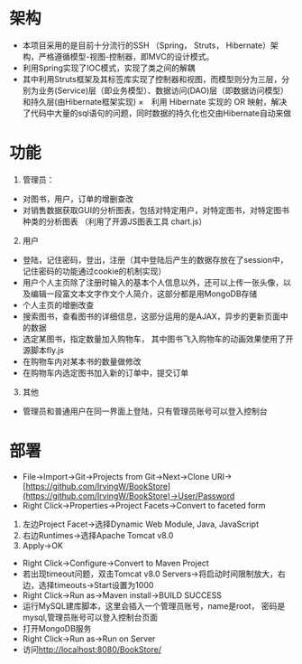 # 架构
* 本项目采用的是目前十分流行的SSH （Spring， Struts， Hibernate）架构，严格遵循模型-视图-控制器，即MVC的设计模式。
* 利用Spring实现了IOC模式，实现了类之间的解耦
* 其中利用Struts框架及其标签库实现了控制器和视图，而模型则分为三层，分别为业务(Service)层（即业务模型）、数据访问(DAO)层（即数据访问模型）和持久层(由Hibernate框架实现)
×　利用 Hibernate 实现的 OR 映射，解决了代码中大量的sql语句的问题，同时数据的持久化也交由Hibernate自动来做

# 功能
1. 管理员：
* 对图书，用户，订单的增删查改
* 对销售数据获取GUI的分析图表，包括对特定用户，对特定图书，对特定图书种类的分析图表 （利用了开源JS图表工具 chart.js）

2. 用户
* 登陆，记住密码，登出，注册（其中登陆后产生的数据存放在了session中，记住密码的功能通过cookie的机制实现）
* 用户个人主页除了注册时输入的基本个人信息以外，还可以上传一张头像，以及编辑一段富文本文字作文个人简介，这部分都是用MongoDB存储
* 个人主页的增删改查
* 搜索图书，查看图书的详细信息，这部分运用的是AJAX，异步的更新页面中的数据
* 选定某图书，指定数量加入购物车， 其中图书飞入购物车的动画效果使用了开源脚本fly.js
* 在购物车内对某本书的数量做修改
* 在购物车内选定图书加入新的订单中，提交订单

3. 其他
* 管理员和普通用户在同一界面上登陆，只有管理员账号可以登入控制台


# 部署
* File->Import->Git->Projects from Git->Next->Clone URI->[https://github.com/IrvingW/BookStore](https://github.com/IrvingW/BookStore)->User/Password
* Right Click->Properties->Project Facets->Convert to faceted form
1. 左边Project Facet->选择Dynamic Web Module, Java, JavaScript
2. 右边Runtimes->选择Apache Tomcat v8.0
3. Apply->OK
* Right Click->Configure->Convert to Maven Project
* 若出现timeout问题，双击Tomcat v8.0 Servers->将启动时间限制放大，右边，选择timeouts->Start设置为1000
* Right Click->Run as->Maven install->BUILD SUCCESS
* 运行MySQL建库脚本，这里会插入一个管理员账号，name是root， 密码是mysql,管理员账号可以登入控制台页面
* 打开MongoDB服务
* Right Click->Run as->Run on Server
* 访问[http://localhost:8080/BookStore/](http://localhost:8080/BookStore/)
